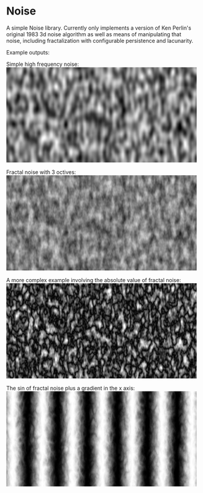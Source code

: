 Noise
=====

A simple Noise library.  Currently only implements a version of Ken Perlin's original 1983 3d noise algorithm as well as means of manipulating that noise, including fractalization with configurable persistence and lacunarity.

Example outputs:

Simple high frequency noise:
![Alt text](/Examples/Noise.png "Simple Noise")

Fractal noise with 3 octives:
![Alt text](/Examples/FractalNoise.png "Fractal Noise")

A more complex example involving the absolute value of fractal noise:
![Alt text](/Examples/AbsFractalNoise.png "Absolute Value Fractal Noise")

The sin of fractal noise plus a gradient in the x axis:
![Alt text](/Examples/Stripes.png "Stripes")
